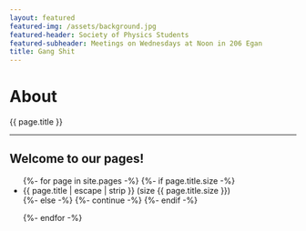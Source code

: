 ```yaml
---
layout: featured
featured-img: /assets/background.jpg
featured-header: Society of Physics Students
featured-subheader: Meetings on Wednesdays at Noon in 206 Egan
title: Gang Shit
---
```

# About

{{ page.title }}

<hr />

## Welcome to our pages!

<ul>
{%- for page in site.pages -%}
    {%- if page.title.size -%}
        <li>{{ page.title | escape | strip }} (size {{ page.title.size }})</li>
    {%- else -%}
        {%- continue -%}
    {%- endif -%}
    
{%- endfor -%}
</ul>